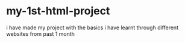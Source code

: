 # my-1st-html-project
i have made my project with the basics i have learnt through different websites from past 1 month
